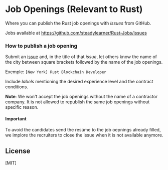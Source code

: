 # Job Openings (Relevant to Rust)

Where you can publish the Rust job openings with _issues_ from GitHub.  

Jobs available at https://github.com/steadylearner/Rust-Jobs/issues

### How to publish a job opening

Submit an [issue](https://github.com/steadylearner/Rust-Jobs/issuesnew) and, in the title of that _issue_, let others know the name of the city between square brackets followed by the name of the job openings.

Exemple: `[New York] Rust Blockchain Developer`

Include _labels_ mentioning the desired experience level and the contract conditions.

**Note**: We won't accept the job openings without the name of a contractor company. It is not allowed to republish the same job openings without specific reason.

#### Important

To avoid the candidates send the resúme to the job oepnings already filled, we implore the recruiters to close the issue when it is not available anymore.

## License

[MIT]
